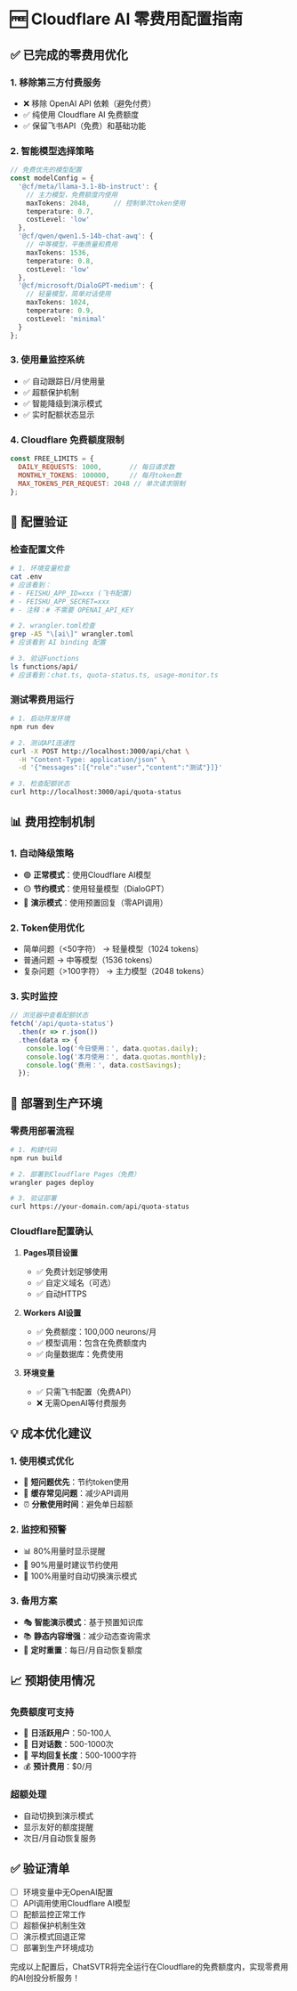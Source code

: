 # 🆓 Cloudflare AI 零费用配置指南

## ✅ 已完成的零费用优化

### **1. 移除第三方付费服务**
- ❌ 移除 OpenAI API 依赖（避免付费）
- ✅ 纯使用 Cloudflare AI 免费额度
- ✅ 保留飞书API（免费）和基础功能

### **2. 智能模型选择策略**
```typescript
// 免费优先的模型配置
const modelConfig = {
  '@cf/meta/llama-3.1-8b-instruct': {
    // 主力模型，免费额度内使用
    maxTokens: 2048,      // 控制单次token使用
    temperature: 0.7,
    costLevel: 'low'
  },
  '@cf/qwen/qwen1.5-14b-chat-awq': {
    // 中等模型，平衡质量和费用
    maxTokens: 1536,
    temperature: 0.8,
    costLevel: 'low'  
  },
  '@cf/microsoft/DialoGPT-medium': {
    // 轻量模型，简单对话使用
    maxTokens: 1024,
    temperature: 0.9,
    costLevel: 'minimal'
  }
};
```

### **3. 使用量监控系统**
- ✅ 自动跟踪日/月使用量
- ✅ 超额保护机制
- ✅ 智能降级到演示模式
- ✅ 实时配额状态显示

### **4. Cloudflare 免费额度限制**
```javascript
const FREE_LIMITS = {
  DAILY_REQUESTS: 1000,       // 每日请求数
  MONTHLY_TOKENS: 100000,     // 每月token数
  MAX_TOKENS_PER_REQUEST: 2048 // 单次请求限制
};
```

## 🔧 配置验证

### **检查配置文件**
```bash
# 1. 环境变量检查
cat .env
# 应该看到：
# - FEISHU_APP_ID=xxx (飞书配置)
# - FEISHU_APP_SECRET=xxx
# - 注释：# 不需要 OPENAI_API_KEY

# 2. wrangler.toml检查
grep -A5 "\[ai\]" wrangler.toml
# 应该看到 AI binding 配置

# 3. 验证Functions
ls functions/api/
# 应该看到：chat.ts, quota-status.ts, usage-monitor.ts
```

### **测试零费用运行**
```bash
# 1. 启动开发环境
npm run dev

# 2. 测试API连通性
curl -X POST http://localhost:3000/api/chat \
  -H "Content-Type: application/json" \
  -d '{"messages":[{"role":"user","content":"测试"}]}'

# 3. 检查配额状态
curl http://localhost:3000/api/quota-status
```

## 📊 费用控制机制

### **1. 自动降级策略**
- 🟢 **正常模式**：使用Cloudflare AI模型
- 🟡 **节约模式**：使用轻量模型（DialoGPT）
- 🔴 **演示模式**：使用预置回复（零API调用）

### **2. Token使用优化**
- 简单问题（<50字符） → 轻量模型（1024 tokens）
- 普通问题 → 中等模型（1536 tokens）
- 复杂问题（>100字符） → 主力模型（2048 tokens）

### **3. 实时监控**
```javascript
// 浏览器中查看配额状态
fetch('/api/quota-status')
  .then(r => r.json())
  .then(data => {
    console.log('今日使用：', data.quotas.daily);
    console.log('本月使用：', data.quotas.monthly);
    console.log('费用：', data.costSavings);
  });
```

## 🚀 部署到生产环境

### **零费用部署流程**
```bash
# 1. 构建代码
npm run build

# 2. 部署到Cloudflare Pages（免费）
wrangler pages deploy

# 3. 验证部署
curl https://your-domain.com/api/quota-status
```

### **Cloudflare配置确认**
1. **Pages项目设置**
   - ✅ 免费计划足够使用
   - ✅ 自定义域名（可选）
   - ✅ 自动HTTPS

2. **Workers AI设置**
   - ✅ 免费额度：100,000 neurons/月
   - ✅ 模型调用：包含在免费额度内
   - ✅ 向量数据库：免费使用

3. **环境变量**
   - ✅ 只需飞书配置（免费API）
   - ❌ 无需OpenAI等付费服务

## 💡 成本优化建议

### **1. 使用模式优化**
- 📝 **短问题优先**：节约token使用
- 🔄 **缓存常见问题**：减少API调用
- ⏰ **分散使用时间**：避免单日超额

### **2. 监控和预警**
- 📊 80%用量时显示提醒
- 🚨 90%用量时建议节约使用
- 🛑 100%用量时自动切换演示模式

### **3. 备用方案**
- 🎭 **智能演示模式**：基于预置知识库
- 📚 **静态内容增强**：减少动态查询需求
- 🔄 **定时重置**：每日/月自动恢复额度

## 📈 预期使用情况

### **免费额度可支持**
- 🔢 **日活跃用户**：50-100人
- 💬 **日对话数**：500-1000次
- 📝 **平均回复长度**：500-1000字符
- 💰 **预计费用**：$0/月

### **超额处理**
- 自动切换到演示模式
- 显示友好的额度提醒
- 次日/月自动恢复服务

## ✅ 验证清单

- [ ] 环境变量中无OpenAI配置
- [ ] API调用使用Cloudflare AI模型
- [ ] 配额监控正常工作
- [ ] 超额保护机制生效
- [ ] 演示模式回退正常
- [ ] 部署到生产环境成功

完成以上配置后，ChatSVTR将完全运行在Cloudflare的免费额度内，实现零费用的AI创投分析服务！